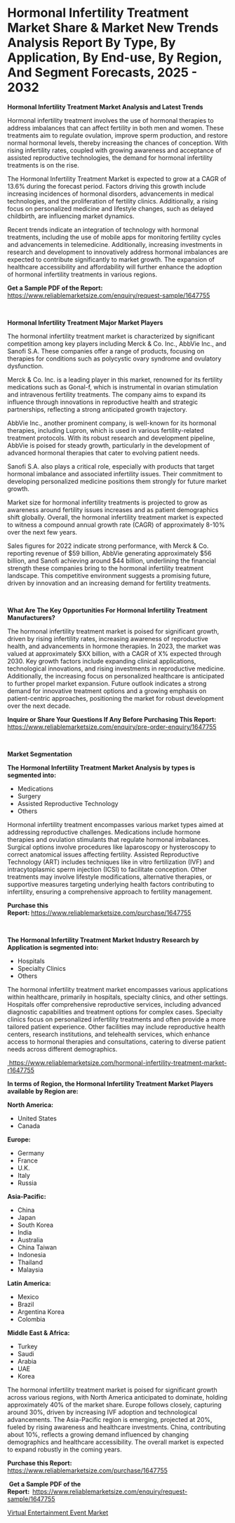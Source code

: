 <p><h1>Hormonal Infertility Treatment Market Share & Market New Trends Analysis Report By Type, By Application, By End-use, By Region, And Segment Forecasts, 2025 - 2032</h1></p><p><strong>Hormonal Infertility Treatment Market Analysis and Latest Trends</strong></p>
<p><p>Hormonal infertility treatment involves the use of hormonal therapies to address imbalances that can affect fertility in both men and women. These treatments aim to regulate ovulation, improve sperm production, and restore normal hormonal levels, thereby increasing the chances of conception. With rising infertility rates, coupled with growing awareness and acceptance of assisted reproductive technologies, the demand for hormonal infertility treatments is on the rise. </p><p>The Hormonal Infertility Treatment Market is expected to grow at a CAGR of 13.6% during the forecast period. Factors driving this growth include increasing incidences of hormonal disorders, advancements in medical technologies, and the proliferation of fertility clinics. Additionally, a rising focus on personalized medicine and lifestyle changes, such as delayed childbirth, are influencing market dynamics. </p><p>Recent trends indicate an integration of technology with hormonal treatments, including the use of mobile apps for monitoring fertility cycles and advancements in telemedicine. Additionally, increasing investments in research and development to innovatively address hormonal imbalances are expected to contribute significantly to market growth. The expansion of healthcare accessibility and affordability will further enhance the adoption of hormonal infertility treatments in various regions.</p></p>
<p><strong>Get a Sample PDF of the Report:&nbsp;</strong> <a href="https://www.reliablemarketsize.com/enquiry/request-sample/1647755?utm_campaign=3550&utm_medium=2&utm_source=Github&utm_content=ia&utm_term=29032025&utm_id=hormonal-infertility-treatment">https://www.reliablemarketsize.com/enquiry/request-sample/1647755</a></p>
<p>&nbsp;</p>
<p><strong>Hormonal Infertility Treatment Major Market Players</strong></p>
<p><p>The hormonal infertility treatment market is characterized by significant competition among key players including Merck & Co. Inc., AbbVie Inc., and Sanofi S.A. These companies offer a range of products, focusing on therapies for conditions such as polycystic ovary syndrome and ovulatory dysfunction. </p><p>Merck & Co. Inc. is a leading player in this market, renowned for its fertility medications such as Gonal-f, which is instrumental in ovarian stimulation and intravenous fertility treatments. The company aims to expand its influence through innovations in reproductive health and strategic partnerships, reflecting a strong anticipated growth trajectory.</p><p>AbbVie Inc., another prominent company, is well-known for its hormonal therapies, including Lupron, which is used in various fertility-related treatment protocols. With its robust research and development pipeline, AbbVie is poised for steady growth, particularly in the development of advanced hormonal therapies that cater to evolving patient needs.</p><p>Sanofi S.A. also plays a critical role, especially with products that target hormonal imbalance and associated infertility issues. Their commitment to developing personalized medicine positions them strongly for future market growth.</p><p>Market size for hormonal infertility treatments is projected to grow as awareness around fertility issues increases and as patient demographics shift globally. Overall, the hormonal infertility treatment market is expected to witness a compound annual growth rate (CAGR) of approximately 8-10% over the next few years.</p><p>Sales figures for 2022 indicate strong performance, with Merck & Co. reporting revenue of $59 billion, AbbVie generating approximately $56 billion, and Sanofi achieving around $44 billion, underlining the financial strength these companies bring to the hormonal infertility treatment landscape. This competitive environment suggests a promising future, driven by innovation and an increasing demand for fertility treatments.</p></p>
<p>&nbsp;</p>
<p><strong>What Are The Key Opportunities For Hormonal Infertility Treatment Manufacturers?</strong></p>
<p><p>The hormonal infertility treatment market is poised for significant growth, driven by rising infertility rates, increasing awareness of reproductive health, and advancements in hormone therapies. In 2023, the market was valued at approximately $XX billion, with a CAGR of X% expected through 2030. Key growth factors include expanding clinical applications, technological innovations, and rising investments in reproductive medicine. Additionally, the increasing focus on personalized healthcare is anticipated to further propel market expansion. Future outlook indicates a strong demand for innovative treatment options and a growing emphasis on patient-centric approaches, positioning the market for robust development over the next decade.</p></p>
<p><strong>Inquire or Share Your Questions If Any Before Purchasing This Report:</strong> <a href="https://www.reliablemarketsize.com/enquiry/pre-order-enquiry/1647755?utm_campaign=3550&utm_medium=2&utm_source=Github&utm_content=ia&utm_term=29032025&utm_id=hormonal-infertility-treatment">https://www.reliablemarketsize.com/enquiry/pre-order-enquiry/1647755</a></p>
<p>&nbsp;</p>
<p><strong>Market Segmentation</strong></p>
<p><strong>The Hormonal Infertility Treatment Market Analysis by types is segmented into:</strong></p>
<p><ul><li>Medications</li><li>Surgery</li><li>Assisted Reproductive Technology</li><li>Others</li></ul></p>
<p><p>Hormonal infertility treatment encompasses various market types aimed at addressing reproductive challenges. Medications include hormone therapies and ovulation stimulants that regulate hormonal imbalances. Surgical options involve procedures like laparoscopy or hysteroscopy to correct anatomical issues affecting fertility. Assisted Reproductive Technology (ART) includes techniques like in vitro fertilization (IVF) and intracytoplasmic sperm injection (ICSI) to facilitate conception. Other treatments may involve lifestyle modifications, alternative therapies, or supportive measures targeting underlying health factors contributing to infertility, ensuring a comprehensive approach to fertility management.</p></p>
<p><strong>Purchase this Report:&nbsp;</strong><a href="https://www.reliablemarketsize.com/purchase/1647755?utm_campaign=3550&utm_medium=2&utm_source=Github&utm_content=ia&utm_term=29032025&utm_id=hormonal-infertility-treatment">https://www.reliablemarketsize.com/purchase/1647755</a></p>
<p>&nbsp;</p>
<p><strong>The Hormonal Infertility Treatment Market Industry Research by Application is segmented into:</strong></p>
<p><ul><li>Hospitals</li><li>Specialty Clinics</li><li>Others</li></ul></p>
<p><p>The hormonal infertility treatment market encompasses various applications within healthcare, primarily in hospitals, specialty clinics, and other settings. Hospitals offer comprehensive reproductive services, including advanced diagnostic capabilities and treatment options for complex cases. Specialty clinics focus on personalized infertility treatments and often provide a more tailored patient experience. Other facilities may include reproductive health centers, research institutions, and telehealth services, which enhance access to hormonal therapies and consultations, catering to diverse patient needs across different demographics.</p></p>
<p><a href="https://www.reliablemarketsize.com/hormonal-infertility-treatment-market-r1647755?utm_campaign=3550&utm_medium=2&utm_source=Github&utm_content=ia&utm_term=29032025&utm_id=hormonal-infertility-treatment">&nbsp;https://www.reliablemarketsize.com/hormonal-infertility-treatment-market-r1647755</a></p>
<p><strong>In terms of Region, the Hormonal Infertility Treatment Market Players available by Region are:</strong></p>
<p>
    <p> <strong> North America: </strong>
        <ul>
            <li>United States</li>
            <li>Canada</li>
        </ul>
        </p> 
    <p> <strong> Europe: </strong>
        <ul>
            <li>Germany</li>
            <li>France</li>
            <li>U.K.</li>
            <li>Italy</li>
            <li>Russia</li>
        </ul>
        </p> 
    <p> <strong> Asia-Pacific: </strong>
        <ul>
            <li>China</li>
            <li>Japan</li>
            <li>South Korea</li>
            <li>India</li>
            <li>Australia</li>
            <li>China Taiwan</li>
            <li>Indonesia</li>
            <li>Thailand</li>
            <li>Malaysia</li>
        </ul>
        </p> 
    <p> <strong> Latin America: </strong>
        <ul>
            <li>Mexico</li>
            <li>Brazil</li>
            <li>Argentina Korea</li>
            <li>Colombia</li>
        </ul>
        </p> 
    <p> <strong> Middle East & Africa: </strong>
        <ul>
            <li>Turkey</li>
            <li>Saudi</li>
            <li>Arabia</li>
            <li>UAE</li>
            <li>Korea</li>
        </ul>
    </p>
    </p>
<p><p>The hormonal infertility treatment market is poised for significant growth across various regions, with North America anticipated to dominate, holding approximately 40% of the market share. Europe follows closely, capturing around 30%, driven by increasing IVF adoption and technological advancements. The Asia-Pacific region is emerging, projected at 20%, fueled by rising awareness and healthcare investments. China, contributing about 10%, reflects a growing demand influenced by changing demographics and healthcare accessibility. The overall market is expected to expand robustly in the coming years.</p></p>
<p><strong>Purchase this Report: </strong><a href="https://www.reliablemarketsize.com/purchase/1647755?utm_campaign=3550&utm_medium=2&utm_source=Github&utm_content=ia&utm_term=29032025&utm_id=hormonal-infertility-treatment">https://www.reliablemarketsize.com/purchase/1647755</a></p>
<p>&nbsp;<strong>Get a Sample PDF of the Report:&nbsp;&nbsp;</strong><a href="https://www.reliablemarketsize.com/enquiry/request-sample/1647755?utm_campaign=3550&utm_medium=2&utm_source=Github&utm_content=ia&utm_term=29032025&utm_id=hormonal-infertility-treatment">https://www.reliablemarketsize.com/enquiry/request-sample/1647755</a></p>
<p><strong></strong></p>
<p><p><a href="https://github.com/chaiszepkadk/Market-Research-Report-List-1/blob/main/virtual-entertainment-event-market.md?utm_campaign=3550&utm_medium=2&utm_source=Github&utm_content=ia&utm_term=29032025&utm_id=hormonal-infertility-treatment">Virtual Entertainment Event Market</a></p></p>